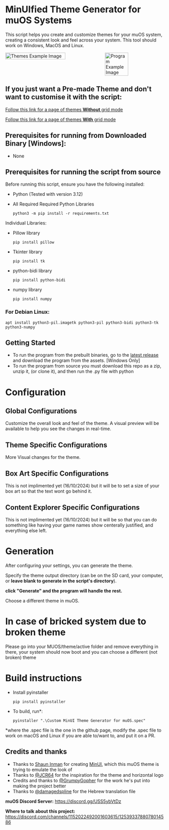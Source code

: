 # MinUIfied Theme Generator for muOS Systems
This script helps you create and customize themes for your muOS system, creating a consistent look and feel across your system. This tool should work on Windows, MacOS and Linux.

<div style="display: flex; justify-content: space-between; gap: 0%; width: 100%;">
  <img src="https://github.com/user-attachments/assets/68cfb45d-b260-4fa0-bab1-b13a6d7d282a" alt="Themes Example Image" style="width: 61%; object-fit: contain;"/>
  <img src="https://github.com/user-attachments/assets/e3c42ffc-cba3-4898-bc8e-86fe90e24204" alt="Program Example Image" style="width: 38%; object-fit: contain;"/>
</div>





## If you just want a Pre-made Theme and don't want to customise it with the script:
[Follow this link for a page of themes **Without** grid mode](https://hmcneill46.github.io/muOS-MinUIfied-Theme-Generator/Theme-Gallery/)

[Follow this link for a page of themes **With** grid mode](https://hmcneill46.github.io/muOS-MinUIfied-Theme-Generator/Grid-Theme-Gallery/)

## Prerequisites for running from Downloaded Binary [Windows]:
 - None

## Prerequisites for running the script from source
Before running this script, ensure you have the following installed:
 - Python (Tested with version 3.12)
 - All Required Required Python Libraries
 
       python3 -m pip install -r requirements.txt 

Individual Libraries:
 - Pillow library
   
       pip install pillow
 - Tkinter library
   
       pip install tk

 - python-bidi library
   
       pip install python-bidi

 - numpy library
   
       pip install numpy
   
 ### For Debian Linux:
```
apt install python3-pil.imagetk python3-pil python3-bidi python3-tk python3-numpy
```


## Getting Started
 - To run the program from the prebuilt binaries, go to the [latest release](https://github.com/hmcneill46/muOS-MinUIfied-Theme-Generator/releases/latest) and download the program from the assets. [Windows Only]
 - To run the program from source you must download this repo as a zip, unzip it, (or clone it), and then run the .py file with python

# Configuration

## Global Configurations
Customize the overall look and feel of the theme. A visual preview will be available to help you see the changes in real-time.

## Theme Specific Configurations
More Visual changes for the theme.

## Box Art Specific Configurations
This is not implimented yet (16/10/2024) but it will be to set a size of your box art so that the text wont go behind it.

## Content Explorer Specific Configurations
This is not implimented yet (16/10/2024) but it will be so that you can do something like having your game names show centerally justified, and everything else left.

# Generation
After configuring your settings, you can generate the theme.

Specify the theme output directory (can be on the SD card, your computer, or **leave blank to generate in the script's directory**).

**click "Generate" and the program will handle the rest.**


Choose a different theme in muOS.

# In case of bricked system due to broken theme
Please go into your MUOS/theme/active folder and remove everything in there, your system should now boot and you can choose a different (not broken) theme

# Build instructions

 - Install pyinstaller


       pip install pyinstaller
 - To build, run*:


       pyinstaller ".\Custom MinUI Theme Generator for muOS.spec"
*where the .spec file is the one in the github page, modify the .spec file to work on macOS and Linux if you are able to/want to, and put it on a PR.

## Credits and thanks
 - Thanks to [Shaun Inman](https://github.com/shauninman) for creating [MinUI](https://github.com/shauninman/MinUI), which this muOS theme is trying to emulate the look of
 - Thanks to [@JCR64](https://github.com/JCR64) for the inspiration for the theme and horizontal logo
 - Credits and thanks to [@GrumpyGopher](https://github.com/GrumpyGopher) for the work he's put into making the project better
 - Thanks to [@damagedspline](https://github.com/damagedspline) for the Hebrew translation file

**muOS Discord Server:** https://discord.gg/USS5ybVtDz

**Where to talk about this project:** https://discord.com/channels/1152022492001603615/1253933788078014586
